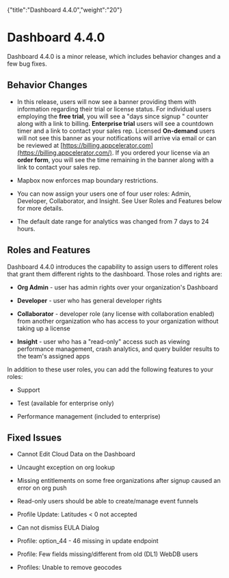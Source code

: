 {"title":"Dashboard 4.4.0","weight":"20"} 

# Dashboard 4.4.0

Dashboard 4.4.0 is a minor release, which includes behavior changes and a few bug fixes.

## Behavior Changes

*   In this release, users will now see a banner providing them with information regarding their trial or license status. For individual users employing the **free trial**, you will see a "days since signup " counter along with a link to billing. **Enterprise trial** users will see a countdown timer and a link to contact your sales rep. Licensed **On-demand** users will not see this banner as your notifications will arrive via email or can be reviewed at [https://billing.appcelerator.com](https://billing.appcelerator.com/). If you ordered your license via an **order form**, you will see the time remaining in the banner along with a link to contact your sales rep.
    
*   Mapbox now enforces map boundary restrictions.
    
*   You can now assign your users one of four user roles: Admin, Developer, Collaborator, and Insight. See User Roles and Features below for more details.
    
*   The default date range for analytics was changed from 7 days to 24 hours.
    

## Roles and Features

Dashboard 4.4.0 introduces the capability to assign users to different roles that grant them different rights to the dashboard. Those roles and rights are:

*   **Org Admin** - user has admin rights over your organization's Dashboard
    
*   **Developer** - user who has general developer rights
    
*   **Collaborator** - developer role (any license with collaboration enabled) from another organization who has access to your organization without taking up a license
    
*   **Insight** - user who has a "read-only" access such as viewing performance management, crash analytics, and query builder results to the team's assigned apps
    

In addition to these user roles, you can add the following features to your roles:

*   Support
    
*   Test (available for enterprise only)
    
*   Performance management (included to enterprise)
    

## Fixed Issues

*   Cannot Edit Cloud Data on the Dashboard
    
*   Uncaught exception on org lookup
    
*   Missing entitlements on some free organizations after signup caused an error on org push
    
*   Read-only users should be able to create/manage event funnels
    
*   Profile Update: Latitudes < 0 not accepted
    
*   Can not dismiss EULA Dialog
    
*   Profile: option\_44 - 46 missing in update endpoint
    
*   Profile: Few fields missing/different from old (DL1) WebDB users
    
*   Profiles: Unable to remove geocodes